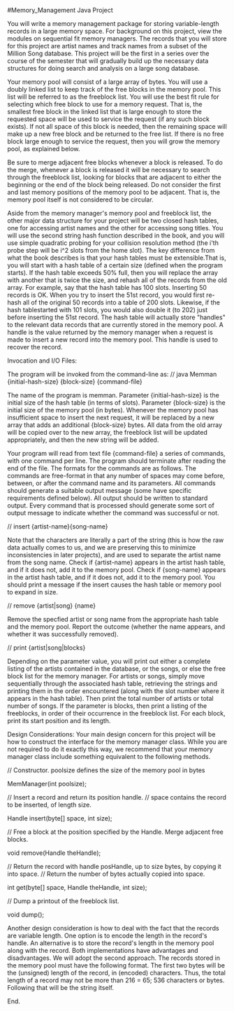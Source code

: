 
#Memory_Management
Java Project

You will write a memory management package for storing variable-length records in a large memory space. For background on this project, view the modules on sequential fit memory managers. The records that you will store for this project are artist names and track names from a subset of the Million Song database. This project will be the first in a series over the course of the semester that will gradually build up the necessary data structures for doing search and analysis on a large song database.

Your memory pool will consist of a large array of bytes. You will use a doubly linked list to keep track of the free blocks in the memory pool. This list will be referred to as the freeblock list. You will use the best fit rule for selecting which free block to use for a memory request. That is, the smallest free block in the linked list that is large enough to store the requested space will be used to service the request (if any such block exists). If not all space of this block is needed, then the remaining space will make up a new free block and be returned to the free list. If there is no free block large enough to service the request, then you will grow the memory pool, as explained below. 

Be sure to merge adjacent free blocks whenever a block is released. To do the merge, whenever a block is released it will be necessary to search through the freeblock list, looking for blocks that are adjacent to either the beginning or the end of the block being released. Do not consider the first and last memory positions of the memory pool to be adjacent. That is, the memory pool itself is not considered to be circular. 

Aside from the memory manager's memory pool and freeblock list, the other major data structure for your project will be two closed hash tables, one for accessing artist names and the other for accessing song titles. You will use the second string hash function described in the book, and you will use simple quadratic probing for your collision resolution method (the i'th probe step will be i^2 slots from the home slot). The key difference from what the book describes is that your hash tables must be extensible.That is, you will start with a hash table of a certain size (defined when the program starts). If the hash table exceeds 50% full, then you will replace the array with another that is twice the size, and rehash all of the records from the old array. For example, say that the hash table has 100 slots. Inserting 50 records is OK. When you try to insert the 51st record, you would first re-hash all of the original 50 records into a table of 200 slots. Likewise, if the hash tablestarted with 101 slots, you would also double it (to 202) just before inserting the 51st record. The hash table will actually store "handles" to the relevant data records that are currently stored in the memory pool. A handle is the value returned by the memory manager when a request is made to insert a new record into the memory pool. This handle is used to recover the record.


Invocation and I/O Files:

The program will be invoked from the command-line as:
//
java Memman {initial-hash-size} {block-size} {command-file}

The name of the program is memman. Parameter {initial-hash-size} is the initial size of the hash table (in terms of slots). Parameter {block-size} is the initial size of the memory pool (in bytes). Whenever the memory pool has insufficient space to insert the next request, it will be replaced by a new array that adds an additional {block-size} bytes. All data from the old array will be copied over to the new array, the freeblock list will be updated appropriately, and then the new string will be added.

Your program will read from text file {command-file} a series of commands, with one command per line. The program should terminate after reading the end of the file. The formats for the commands are as follows. The commands are free-format in that any number of spaces may come before, between, or after the command name and its parameters. All commands should generate a suitable output message (some have specific requirements defined below). All output should be written to standard output. Every command that is processed should generate some sort of output message to indicate whether the command was successful or not.

//
insert {artist-name}<SEP>{song-name}

Note that the characters <SEP> are literally a part of the string (this is how the raw data actually comes to us, and we are preserving this to minimize inconsistencies in later projects), and are used to separate the artist name from the song name. Check if {artist-name} appears in the artist hash table, and if it does not, add it to the memory pool. Check if {song-name} appears in the artist hash table, and if it does not, add it to the memory pool. You should print a message if the insert causes the hash table or memory pool to expand in size.

//
remove {artist|song} {name}

Remove the specfied artist or song name from the appropriate hash table and the memory pool. Report the outcome (whether the name appears, and whether it was successfully removed).

//
print {artist|song|blocks}

Depending on the parameter value, you will print out either a complete listing of the artists contained in the database, or the songs, or else the free block list for the memory manager. For artists or songs, simply move sequentially through the associated hash table, retrieving the strings and printing them in the order encountered (along with the slot number where it appears in the hash table). Then print the total number of artists or total number of songs. If the parameter is blocks, then print a listing of the freeblocks, in order of their occurrence in the freeblock list. For each block, print its start position and its length.


Design Considerations:
Your main design concern for this project will be how to construct the interface for the memory manager class. While you are not required to do it exactly this way, we recommend that your memory manager class include something equivalent to the following methods.


// Constructor. poolsize defines the size of the memory pool in bytes

MemManager(int poolsize);


// Insert a record and return its position handle.
// space contains the record to be inserted, of length size.

Handle insert(byte[] space, int size);



// Free a block at the position specified by the Handle. Merge adjacent free blocks.

void remove(Handle theHandle);


// Return the record with handle posHandle, up to size bytes, by copying it into space.
// Return the number of bytes actually copied into space.

int get(byte[] space, Handle theHandle, int size);


// Dump a printout of the freeblock list.

void dump();


Another design consideration is how to deal with the fact that the records are variable length. One option is to encode the length in the record's handle. An alternative is to store the record's length in the memory pool along with the record. Both implementations have advantages and disadvantages. We will adopt the second approach. The records stored in the memory pool must have the following format. The first two bytes will be the (unsigned) length of the record, in (encoded) characters. Thus, the total length of a record may not be more than 216 = 65; 536 characters or bytes. Following that will be the string itself.


End.

